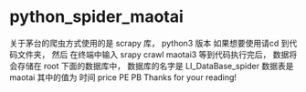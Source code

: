 # python_spider_maotai
关于茅台的爬虫方式使用的是 scrapy 库， python3 版本
如果想要使用请cd 到代码文件夹， 然后 在终端中输入 srapy crawl maotai3
等到代码执行完后， 数据将会存储在 root 下面的数据库中， 数据库的名字是 LI_DataBase_spider
数据表是 maotai 其中的值为 时间 price PE PB 
Thanks for your reading!

